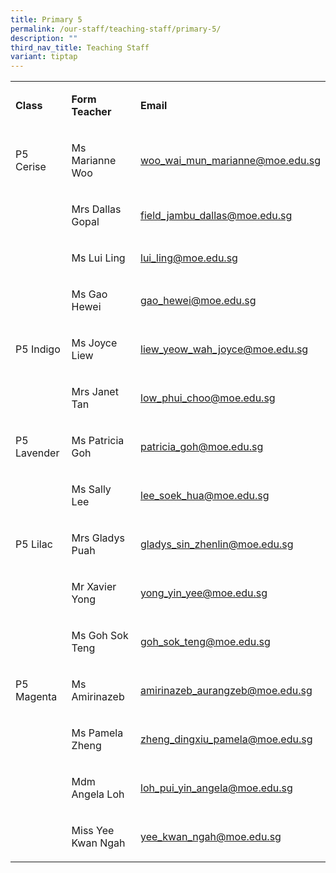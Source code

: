 ```yaml
---
title: Primary 5
permalink: /our-staff/teaching-staff/primary-5/
description: ""
third_nav_title: Teaching Staff
variant: tiptap
---
```

<table style="minWidth: 75px">
<colgroup>
<col>
<col>
<col>
</colgroup>
<tbody>
<tr>
<td rowspan="1" colspan="1">
<p><strong>Class</strong>
</p>
</td>
<td rowspan="1" colspan="1">
<p><strong>Form Teacher</strong>
</p>
</td>
<td rowspan="1" colspan="1">
<p><strong>Email</strong>
</p>
</td>
</tr>
<tr>
<td rowspan="1" colspan="1">
<p>P5 Cerise</p>
</td>
<td rowspan="1" colspan="1">
<p>Ms Marianne Woo</p>
</td>
<td rowspan="1" colspan="1">
<p><a href="mailto:woo_wai_mun_marianne@moe.edu.sg" rel="noopener noreferrer nofollow" target="_blank">woo_wai_mun_marianne@moe.edu.sg</a>
</p>
</td>
</tr>
<tr>
<td rowspan="1" colspan="1">
<p></p>
</td>
<td rowspan="1" colspan="1">
<p>Mrs Dallas Gopal</p>
</td>
<td rowspan="1" colspan="1">
<p><a href="mailto:field_jambu_dallas@moe.edu.sg" rel="noopener noreferrer nofollow" target="_blank">field_jambu_dallas@moe.edu.sg</a>
</p>
</td>
</tr>
<tr>
<td rowspan="1" colspan="1">
<p></p>
</td>
<td rowspan="1" colspan="1">
<p>Ms Lui Ling</p>
</td>
<td rowspan="1" colspan="1">
<p><a href="mailto:lui_ling@moe.edu.sg" rel="noopener noreferrer nofollow" target="_blank">lui_ling@moe.edu.sg</a>
</p>
</td>
</tr>
<tr>
<td rowspan="1" colspan="1">
<p></p>
</td>
<td rowspan="1" colspan="1">
<p>Ms Gao Hewei</p>
</td>
<td rowspan="1" colspan="1">
<p><a href="mailto:gao_hewei@moe.edu.sg" rel="noopener noreferrer nofollow" target="_blank">gao_hewei@moe.edu.sg</a>
</p>
</td>
</tr>
<tr>
<td rowspan="1" colspan="1">
<p>P5 Indigo</p>
</td>
<td rowspan="1" colspan="1">
<p>Ms Joyce Liew</p>
</td>
<td rowspan="1" colspan="1">
<p><a href="mailto:liew_yeow_wah_joyce@moe.edu.sg" rel="noopener noreferrer nofollow" target="_blank">liew_yeow_wah_joyce@moe.edu.sg</a>
</p>
</td>
</tr>
<tr>
<td rowspan="1" colspan="1">
<p></p>
</td>
<td rowspan="1" colspan="1">
<p>Mrs Janet Tan</p>
</td>
<td rowspan="1" colspan="1">
<p><a href="mailto:low_phui_choo@moe.edu.sg" rel="noopener noreferrer nofollow" target="_blank">low_phui_choo@moe.edu.sg</a>
</p>
</td>
</tr>
<tr>
<td rowspan="1" colspan="1">
<p>P5 Lavender</p>
</td>
<td rowspan="1" colspan="1">
<p>Ms Patricia Goh</p>
</td>
<td rowspan="1" colspan="1">
<p><a href="mailto:patricia_goh@moe.edu.sg" rel="noopener noreferrer nofollow" target="_blank">patricia_goh@moe.edu.sg</a>
</p>
</td>
</tr>
<tr>
<td rowspan="1" colspan="1">
<p></p>
</td>
<td rowspan="1" colspan="1">
<p>Ms Sally Lee</p>
</td>
<td rowspan="1" colspan="1">
<p><a href="mailto:lee_soek_hua@moe.edu.sg" rel="noopener noreferrer nofollow" target="_blank">lee_soek_hua@moe.edu.sg</a>
</p>
</td>
</tr>
<tr>
<td rowspan="1" colspan="1">
<p>P5 Lilac</p>
</td>
<td rowspan="1" colspan="1">
<p>Mrs Gladys Puah</p>
</td>
<td rowspan="1" colspan="1">
<p><a href="mailto:gladys_sin_zhenlin@moe.edu.sg" rel="noopener noreferrer nofollow" target="_blank">gladys_sin_zhenlin@moe.edu.sg</a>
</p>
</td>
</tr>
<tr>
<td rowspan="1" colspan="1">
<p></p>
</td>
<td rowspan="1" colspan="1">
<p>Mr Xavier Yong</p>
</td>
<td rowspan="1" colspan="1">
<p><a href="mailto:yong_yin_yee@moe.edu.sg" rel="noopener noreferrer nofollow" target="_blank"><u>yong_yin_yee@moe.edu.sg</u></a>
</p>
</td>
</tr>
<tr>
<td rowspan="1" colspan="1">
<p></p>
</td>
<td rowspan="1" colspan="1">
<p>Ms Goh Sok Teng</p>
</td>
<td rowspan="1" colspan="1">
<p><a href="mailto:goh_sok_teng@moe.edu.sg" rel="noopener noreferrer nofollow" target="_blank"><u>goh_sok_teng@moe.edu.sg</u></a>
</p>
</td>
</tr>
<tr>
<td rowspan="1" colspan="1">
<p>P5 Magenta</p>
</td>
<td rowspan="1" colspan="1">
<p>Ms Amirinazeb</p>
</td>
<td rowspan="1" colspan="1">
<p><a href="mailto:amirinazeb_aurangzeb@moe.edu.sg" rel="noopener noreferrer nofollow" target="_blank">amirinazeb_aurangzeb@moe.edu.sg</a>
</p>
</td>
</tr>
<tr>
<td rowspan="1" colspan="1">
<p></p>
</td>
<td rowspan="1" colspan="1">
<p>Ms Pamela Zheng</p>
</td>
<td rowspan="1" colspan="1">
<p><a href="mailto:zheng_dingxiu_pamela@moe.edu.sg" rel="noopener noreferrer nofollow" target="_blank">zheng_dingxiu_pamela@moe.edu.sg</a>
</p>
</td>
</tr>
<tr>
<td rowspan="1" colspan="1">
<p></p>
</td>
<td rowspan="1" colspan="1">
<p>Mdm Angela Loh</p>
</td>
<td rowspan="1" colspan="1">
<p><a href="mailto:loh_pui_yin_angela@moe.edu.sg" rel="noopener noreferrer nofollow" target="_blank">loh_pui_yin_angela@moe.edu.sg</a>
</p>
</td>
</tr>
<tr>
<td rowspan="1" colspan="1">
<p></p>
</td>
<td rowspan="1" colspan="1">
<p>Miss Yee Kwan Ngah</p>
</td>
<td rowspan="1" colspan="1">
<p><a href="mailto:yee_kwan_ngah@moe.edu.sg" rel="noopener noreferrer nofollow" target="_blank">yee_kwan_ngah@moe.edu.sg</a>
</p>
</td>
</tr>
</tbody>
</table>
<p></p>